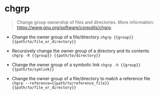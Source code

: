 # chgrp
> Change group ownership of files and directories.
> More information: <https://www.gnu.org/software/coreutils/chgrp>.

- Change the owner group of a file/directory
`chgrp {{group}} {{path/to/file_or_directory}}`

- Recursively change the owner group of a directory and its contents
`chgrp -R {{group}} {{path/to/directory}}`

- Change the owner group of a symbolic link
`chgrp -h {{group}} {{path/to/symlink}}`

- Change the owner group of a file/directory to match a reference file
`chgrp --reference={{path/to/reference_file}} {{path/to/file_or_directory}}`
